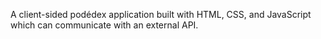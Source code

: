 A client-sided podédex application built with HTML, CSS, and JavaScript which can communicate with an external API.